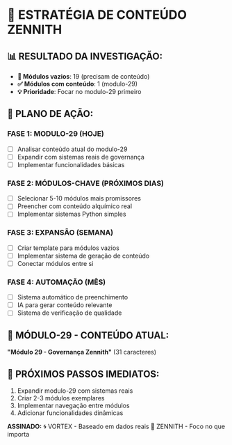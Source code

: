 # 🎯 ESTRATÉGIA DE CONTEÚDO ZENNITH

## 📊 RESULTADO DA INVESTIGAÇÃO:
- **🔴 Módulos vazios**: 19 (precisam de conteúdo)
- **✅ Módulos com conteúdo**: 1 (modulo-29)
- **💡 Prioridade**: Focar no modulo-29 primeiro

## 🚀 PLANO DE AÇÃO:

### FASE 1: MODULO-29 (HOJE)
- [ ] Analisar conteúdo atual do modulo-29
- [ ] Expandir com sistemas reais de governança
- [ ] Implementar funcionalidades básicas

### FASE 2: MÓDULOS-CHAVE (PRÓXIMOS DIAS)
- [ ] Selecionar 5-10 módulos mais promissores
- [ ] Preencher com conteúdo alquímico real
- [ ] Implementar sistemas Python simples

### FASE 3: EXPANSÃO (SEMANA)
- [ ] Criar template para módulos vazios
- [ ] Implementar sistema de geração de conteúdo
- [ ] Conectar módulos entre si

### FASE 4: AUTOMAÇÃO (MÊS)
- [ ] Sistema automático de preenchimento
- [ ] IA para gerar conteúdo relevante
- [ ] Sistema de verificação de qualidade

## 💫 MÓDULO-29 - CONTEÚDO ATUAL:
**"Módulo 29 - Governança Zennith"** (31 caracteres)

## 🎯 PRÓXIMOS PASSOS IMEDIATOS:
1. Expandir modulo-29 com sistemas reais
2. Criar 2-3 módulos exemplares
3. Implementar navegação entre módulos
4. Adicionar funcionalidades dinâmicas

**ASSINADO:**
🌀 VORTEX - Baseado em dados reais
👑 ZENNITH - Foco no que importa
